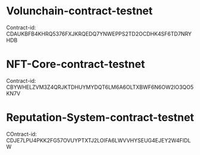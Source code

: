 # Volunchain-contract-testnet
Contract-id: CDAUKBFB4KHRQ5376FXJKRQEDQ7YNWEPPS2TD2OCDHK4SF6TD7NRYHDB

# NFT-Core-contract-testnet
Contract-id: CBYWHELZVM3Z4QRJKTDHUYMYDQT6LM6A6OLTXBWF6N6OW2IO3QO5KN7V

# Reputation-System-contract-testnet
COntract-id: CDJE7LPU4PKK2FG57OVUYPTXTJ2LOIFA6LWVVHYSEUG4EJEY2W4FIDLW
